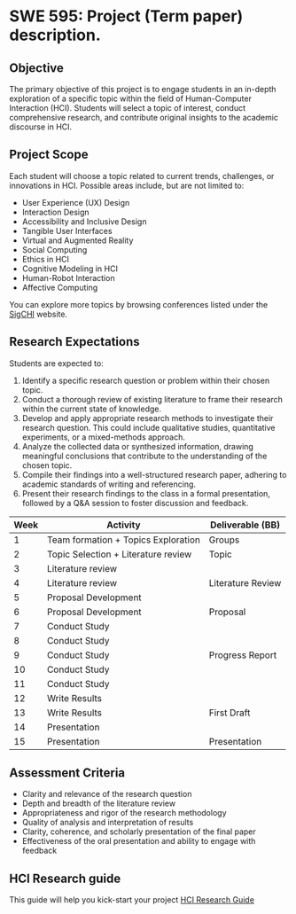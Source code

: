 # SWE 595: Project (Term paper) description.

## Objective
The primary objective of this project is to engage students in an in-depth exploration of a specific topic within the field of Human-Computer Interaction (HCI). Students will select a topic of interest, conduct comprehensive research, and contribute original insights to the academic discourse in HCI.

## Project Scope
Each student will choose a topic related to current trends, challenges, or innovations in HCI. Possible areas include, but are not limited to:

- User Experience (UX) Design
- Interaction Design
- Accessibility and Inclusive Design
- Tangible User Interfaces
- Virtual and Augmented Reality
- Social Computing
- Ethics in HCI
- Cognitive Modeling in HCI
- Human-Robot Interaction
- Affective Computing

You can explore more topics by browsing conferences listed under the [SigCHI](https://sigchi.org/) website. 

## Research Expectations
Students are expected to:

1. Identify a specific research question or problem within their chosen topic.
2. Conduct a thorough review of existing literature to frame their research within the current state of knowledge.
3. Develop and apply appropriate research methods to investigate their research question. This could include qualitative studies, quantitative experiments, or a mixed-methods approach.
4. Analyze the collected data or synthesized information, drawing meaningful conclusions that contribute to the understanding of the chosen topic.
5. Compile their findings into a well-structured research paper, adhering to academic standards of writing and referencing.
6. Present their research findings to the class in a formal presentation, followed by a Q&A session to foster discussion and feedback.

| Week | Activity                                     | Deliverable (BB)                       |
|------|----------------------------------------------|-----------------------------------------|
| 1    | Team formation + Topics Exploration          | Groups                                  |
| 2    | Topic Selection + Literature review          | Topic                                   |
| 3    | Literature review                            |                                         |
| 4    | Literature review                            | Literature Review                       |
| 5    | Proposal Development                         |                                         |
| 6    | Proposal Development                         | Proposal                                |
| 7    | Conduct Study                                |                                         |
| 8    | Conduct Study                                |                                         |
| 9    | Conduct Study                                | Progress Report                         |
| 10   | Conduct Study                                |                                         |
| 11   | Conduct Study                                |                                         |
| 12   | Write Results                                |                                         |
| 13   | Write Results                                | First Draft                             |
| 14   | Presentation                                 |                                         |
| 15   | Presentation                                 | Presentation                            |

## Assessment Criteria
- Clarity and relevance of the research question
- Depth and breadth of the literature review
- Appropriateness and rigor of the research methodology
- Quality of analysis and interpretation of results
- Clarity, coherence, and scholarly presentation of the final paper
- Effectiveness of the oral presentation and ability to engage with feedback

## HCI Research guide
This guide will help you kick-start your project [HCI Research Guide](https://github.com/hammadojh/hci_course/blob/main/hic_research_guide.md)
